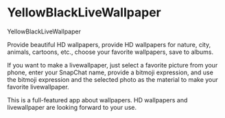 # YellowBlackLiveWallpaper

YellowBlackLiveWallpaper

Provide beautiful HD wallpapers, provide HD wallpapers for nature, city, animals, cartoons, etc., choose your favorite wallpapers, save to albums.

If you want to make a livewallpaper, just select a favorite picture from your phone, enter your SnapChat name, provide a bitmoji expression, and use the bitmoji expression and the selected photo as the material to make your favorite livewallpaper.

This is a full-featured app about wallpapers. HD wallpapers and livewallpaper are looking forward to your use.
